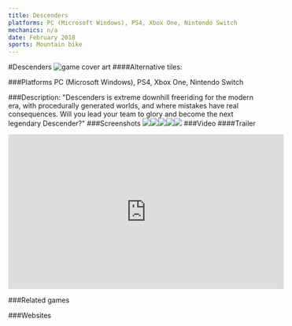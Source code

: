 ```yaml
---
title: Descenders
platforms: PC (Microsoft Windows), PS4, Xbox One, Nintendo Switch
mechanics: n/a
date: February 2018
sports: Mountain bike
---
```

#Descenders
![game cover art](//images.igdb.com/igdb/image/upload/t_cover_big/ouo8qsui9yq0jjgg9gsy.jpg "Logo Title Text 1")
####Alternative tiles:

###Platforms
PC (Microsoft Windows), PS4, Xbox One, Nintendo Switch

###Description:
"Descenders is extreme downhill freeriding for the modern era, with procedurally generated worlds, and where mistakes have real consequences. Will you lead your team to glory and become the next legendary Descender?"
###Screenshots
<a target="_blank" rel="noopener noreferrer" href="//images.igdb.com/igdb/image/upload/t_cover_big/pamxalkhkahu6zfraazn.jpg"><img src="//images.igdb.com/igdb/image/upload/t_thumb/pamxalkhkahu6zfraazn.jpg"/></a><a target="_blank" rel="noopener noreferrer" href="//images.igdb.com/igdb/image/upload/t_cover_big/mlmliyrb55fhoskzxp4y.jpg"><img src="//images.igdb.com/igdb/image/upload/t_thumb/mlmliyrb55fhoskzxp4y.jpg"/></a><a target="_blank" rel="noopener noreferrer" href="//images.igdb.com/igdb/image/upload/t_cover_big/sglj0xpx08jp0rgmp3dp.jpg"><img src="//images.igdb.com/igdb/image/upload/t_thumb/sglj0xpx08jp0rgmp3dp.jpg"/></a><a target="_blank" rel="noopener noreferrer" href="//images.igdb.com/igdb/image/upload/t_cover_big/mmxpgmc475hhr9cdnagt.jpg"><img src="//images.igdb.com/igdb/image/upload/t_thumb/mmxpgmc475hhr9cdnagt.jpg"/></a><a target="_blank" rel="noopener noreferrer" href="//images.igdb.com/igdb/image/upload/t_cover_big/sf3wcnqe59prrfe9gdnz.jpg"><img src="//images.igdb.com/igdb/image/upload/t_thumb/sf3wcnqe59prrfe9gdnz.jpg"/></a>
###Video
####Trailer

<iframe width="560" height="315" src="https://www.youtube.com/embed/7AqS1YdN6n8" frameborder="0" allowfullscreen></iframe>

###Related games

###Websites


